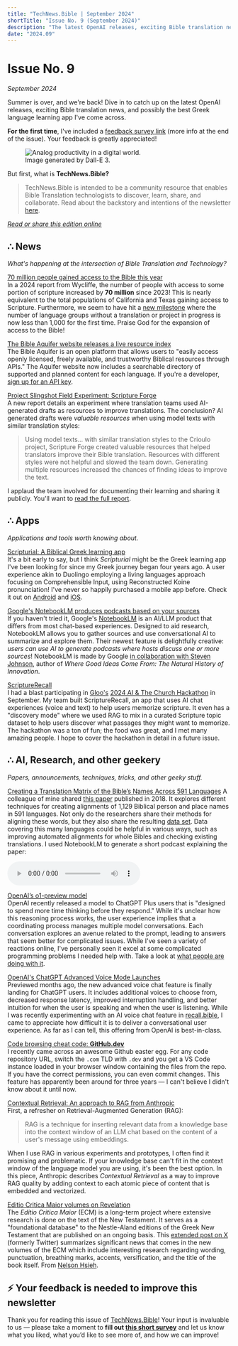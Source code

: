 ```yaml
---
title: "TechNews.Bible | September 2024"
shortTitle: "Issue No. 9 (September 2024)"
description: "The latest OpenAI releases, exciting Bible translation news, and possibly the best Greek language learning app I've come across."
date: "2024.09"
---
```


<h1 class="mb-0">Issue No. 9</h1>
<div class="mt-0"><em> September 2024</em></div>

Summer is over, and we're back! Dive in to catch up on the latest OpenAI releases, exciting Bible translation news, and possibly the best Greek language learning app I've come across.

**For the first time**, I've included a [feedback survey link](https://forms.gle/GTbiBZgi7e2hFGGg9) (more info at the end of the issue). Your feedback is greatly appreciated!

<figure>
  <img
    class="rounded-lg drop-shadow-2xl object-scale-down h-20 w-20"
    src="/img/issue-9.webp"
    alt="Analog productivity in a digital world."
  />
  <figcaption>
    Image generated by Dall-E 3.
  </figcaption>
</figure>

But first, what is **TechNews.Bible?**

> TechNews.Bible is intended to be a community resource that enables Bible Translation technologists to discover, learn, share, and collaborate. Read about the backstory and intentions of the newsletter [here](https://technews.bible/about).

_[Read or share this edition online](https://technews.bible/issues/9)_

## ∴ News

_What's happening at the intersection of Bible Translation and Technology?_

[70 million people gained access to the Bible this year](https://www.wycliffe.net/resources/statistics/)  
In a 2024 report from Wycliffe, the number of people with access to some portion of scripture increased by **70 million** since 2023! This is nearly equivalent to the total populations of California and Texas gaining access to Scripture. Furthermore, we seem to have hit a [new milestone](https://decisionmagazine.com/groups-needing-bible-translation-now-less-than-1000/) where the number of language groups without a translation or project in progress is now less than 1,000 for the first time. Praise God for the expansion of access to the Bible!

[The Bible Aquifer website releases a live resource index](https://www.aquifer.bible/aquifer-resources)  
The Bible Aquifer is an open platform that allows users to "easily access openly licensed, freely available, and trustworthy Biblical resources through APIs." The Aquifer website now includes a searchable directory of supported and planned content for each language. If you're a developer, [sign up for an API key](https://www.aquifer.bible/apiaccess).

[Project Slingshot Field Experiment: Scripture Forge](https://etenlab.substack.com/p/scripture-forge-test-on-upper-guinea)  
A new report details an experiment where translation teams used AI-generated drafts as resources to improve translations. The conclusion? AI generated drafts were _valuable resources_ when using model texts with similar translation styles:

> Using model texts... with similar translation styles to the Crioulo project, Scripture Forge created valuable resources that helped translators improve their Bible translation. Resources with different styles were not helpful and slowed the team down. Generating multiple resources increased the chances of finding ideas to improve the text.

I applaud the team involved for documenting their learning and sharing it publicly. You'll want to [read the full report](https://www.etenlab.org/_files/ugd/046448_d13269741fcf47318e39e4be38486984.pdf).

## ∴ Apps

_Applications and tools worth knowing about._

[Scripturial: A Biblical Greek learning app](https://scripturial.com/)  
It's a bit early to say, but I think _Scripturial_ might be the Greek learning app I've been looking for since my Greek journey began four years ago. A user experience akin to Duolingo employing a living languages approach focusing on Comprehensible Input, using Reconstructed Koine pronunciation! I've never so happily purchased a mobile app before. Check it out on [Android](https://play.google.com/store/apps/details?id=org.scripturial.learn)
and [iOS](https://apps.apple.com/us/app/scripturial/id6448687762).

[Google's NotebookLM produces podcasts based on your sources](https://blog.google/technology/ai/notebooklm-audio-overviews)  
If you haven't tried it, Google's [NotebookLM](https://notebooklm.google/) is an AI/LLM product that differs from most chat-based experiences. Designed to aid research, NotebookLM allows you to gather sources and use conversational AI to summarize and explore them. Their newest feature is delightfully creative: _users can use AI to generate podcasts where hosts discuss one or more sources_! NotebookLM is made by Google [in collaboration with Steven Johnson](https://adjacentpossible.substack.com/p/introducing-notebooklm), author of _Where Good Ideas Come From: The Natural History of Innovation_.

[ScriptureRecall](https://recall.bible)  
I had a blast participating in [Gloo's](https://gloo.us) [2024 AI & The Church Hackathon](https://hackathon.gloo.us) in September. My team built ScriptureRecall, an app that uses AI chat experiences (voice and text) to help users memorize scripture. It even has a "discovery mode" where we used RAG to mix in a curated Scripture topic dataset to help users discover what passages they might want to memorize. The hackathon was a ton of fun; the food was great, and I met many amazing people. I hope to cover the hackathon in detail in a future issue.

## ∴ AI, Research, and other geekery

_Papers, announcements, techniques, tricks, and other geeky stuff._

[Creating a Translation Matrix of the Bible’s Names Across 591 Languages](<[https://aclanthology.org/L18-1263.pdf](https://aclanthology.org/L18-1263/)>)  
A colleague of mine shared [this paper](https://aclanthology.org/L18-1263.pdf) published in 2018. It explores different techniques for creating alignments of 1,129 Biblical person and place names in 591 languages. Not only do the researchers share their methods for aligning these words, but they also share the resulting [data set](https://github.com/wswu/trabina/tree/master). Data covering this many languages could be helpful in various ways, such as improving automated alignments for whole Bibles and checking existing translations. I used NotebookLM to generate a short podcast explaining the paper:

<audio controls>
    <source src="/audio/Podcast-Translation-Matrix-of-Bible-Names-Across-591-Languages.mp3" type="audio/mpeg">
    Your browser does not support the audio element.
</audio>

[OpenAI’s o1-preview model](https://openai.com/index/introducing-openai-o1-preview/)  
OpenAI recently released a model to ChatGPT Plus users that is "designed to spend more time thinking before they respond." While it's unclear how this reasoning process works, the user experience implies that a coordinating process manages multiple model conversations. Each conversation explores an avenue related to the prompt, leading to answers that seem better for complicated issues. While I've seen a variety of reactions online, I've personally seen it excel at some complicated programming problems I needed help with. Take a look at [what people are doing with it](https://x.com/minchoi/status/1838240075613684034).

[OpenAI's ChatGPT Advanced Voice Mode Launches](https://www.technologyreview.com/2024/09/24/1104422/openai-released-its-advanced-voice-mode-to-more-people-heres-how-to-get-it/)  
Previewed months ago, the new advanced voice chat feature is finally landing for ChatGPT users. It includes additional voices to choose from, decreased response latency, improved interruption handling, and better intuition for when the user is speaking and when the user is listening. While I was recently experimenting with an AI voice chat feature in [recall.bible](https://recall.bible), I came to appreciate how difficult it is to deliver a conversational user experience. As far as I can tell, this offering from OpenAI is best-in-class.

[Code browsing cheat code: **GitHub.dev**](https://github.com/github/dev)  
I recently came across an awesome Github easter egg. For any code repository URL, switch the `.com` TLD with `.dev` and you get a VS Code instance loaded in your browser window containing the files from the repo. If you have the correct permissions, you can even commit changes. This feature has apparently been around for three years — I can't believe I didn't know about it until now.

[Contextual Retrieval: An approach to RAG from Anthropic](https://www.anthropic.com/news/contextual-retrieval)  
First, a refresher on Retrieval-Augmented Generation (RAG):

> RAG is a technique for inserting relevant data from a knowledge base into the context window of an LLM chat based on the content of a user's message using embeddings.

When I use RAG in various experiments and prototypes, I often find it promising and problematic. If your knowledge base can't fit in the context window of the language model you are using, it's been the best option. In this piece, Anthropic describes _Contextual Retrieval_ as a way to improve RAG quality by adding context to each atomic piece of content that is embedded and vectorized.

[Editio Critica Maior volumes on Revelation](https://x.com/nelson_hsieh7/status/1827428596740452521)  
The _Editio Critica Maior_ (ECM) is a long-term project where extensive research is done on the text of the New Testament. It serves as a "foundational database" to the Nestle-Aland editions of the Greek New Testament that are published on an ongoing basis. This [extended post on X](https://x.com/nelson_hsieh7/status/1827428596740452521) (formerly Twitter) summarizes significant news that comes in the new volumes of the ECM which include interesting research regarding wording, punctuation, breathing marks, accents, versification, and the title of the book itself. From [Nelson Hsieh](https://x.com/nelson_hsieh7).

## ⚡ Your feedback is needed to improve this newsletter

Thank you for reading this issue of [TechNews.Bible](https://technews.bible)! Your input is invaluable to us — please take a moment to **fill out [this short survey](https://forms.gle/GTbiBZgi7e2hFGGg9)** and let us know what you liked, what you’d like to see more of, and how we can improve!

